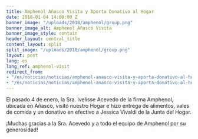 ```yaml
---
title: Amphenol Añasco Visita y Aporta Donativo al Hogar
date: 2018-01-04 14:00:00 Z
banner_image: "/uploads/2018/amphenol/group.png"
banner_image_alt: Amphenol Añasco Visita
banner_image_style: contain
header_layout: central_title
content_layout: split
split_image: "/uploads/2018/amphenol/group.png"
layout: post
lang: es
lang_ref: amphenol-visit
redirect_from:
- "/es/noticias/noticias/amphenol-anasco-visita-y-aporta-donativo-al-hogar"
- "/es/noticias/noticias/amphenol-anasco-visita-y-aporta-donativo-al-hogar/"
---
```


El pasado 4 de enero, la Sra. Ivelisse Acevedo de la firma Amphenol, ubicada en Añasco, visitó nuestro Hogar e hizo entrega de alimentos, vales de comida y un donativo en efectivo a Jessica Vivaldi de la Junta del Hogar.

¡Muchas gracias a la Sra. Acevedo y a todo el equipo de Amphenol por su generosidad!
